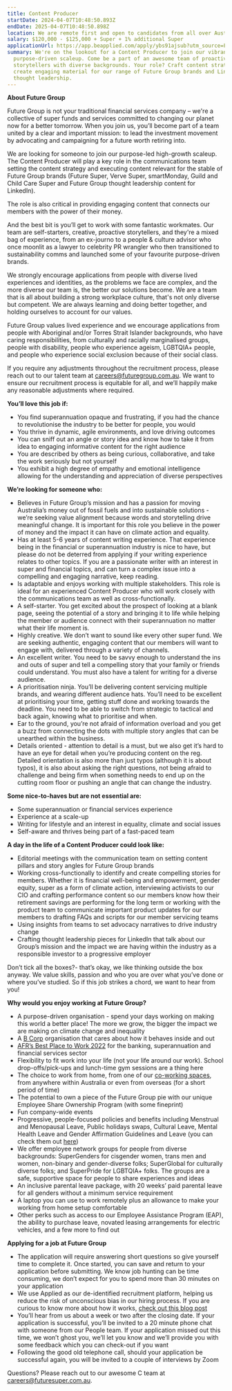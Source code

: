 ```yaml
---
title: Content Producer
startDate: 2024-04-07T10:48:50.893Z
endDate: 2025-04-07T10:48:50.898Z
location: We are remote first and open to candidates from all over Australia.
salary: $120,000 - $125,000 + Super + 1% additional Super
applicationUrl: https://app.beapplied.com/apply/ybs91ajsub?utm_source=Future-Careers-Page
summary: We're on the lookout for a Content Producer to join our vibrant,
  purpose-driven scaleup. Come be a part of an awesome team of proactive
  storytellers with diverse backgrounds. Your role? Craft content strategies and
  create engaging material for our range of Future Group brands and LinkedIn
  thought leadership.
---
```

**About Future Group**

Future Group is not your traditional financial services company – we're a collective of super funds and services committed to changing our planet now for a better tomorrow. When you join us, you’ll become part of a team united by a clear and important mission: to lead the investment movement by advocating and campaigning for a future worth retiring into.



We are looking for someone to join our purpose-led high-growth scaleup. The Content Producer will play a key role in the communications team setting the content strategy and executing content relevant for the stable of Future Group brands (Future Super, Verve Super, smartMonday, Guild and Child Care Super and Future Group thought leadership content for LinkedIn). 



The role is also critical in providing engaging content that connects our members with the power of their money. 



And the best bit is you’ll get to work with some fantastic workmates. Our team are self-starters, creative, proactive storytellers, and they're a mixed bag of experience, from an ex-journo to a people & culture advisor who once moonlit as a lawyer to celebrity PR wrangler who then transitioned to sustainability comms and launched some of your favourite purpose-driven brands.



We strongly encourage applications from people with diverse lived experiences and identities, as the problems we face are complex, and the more diverse our team is, the better our solutions become. We are a team that is all about building a strong workplace culture, that's not only diverse but competent. We are always learning and doing better together, and holding ourselves to account for our values.



Future Group values lived experience and we encourage applications from people with Aboriginal and/or Torres Strait Islander backgrounds, who have caring responsibilities, from culturally and racially marginalised groups, people with disability, people who experience ageism, LGBTQIA+ people, and people who experience social exclusion because of their social class.



If you require any adjustments throughout the recruitment process, please reach out to our talent team at [careers@futuregroup.com.au](mailto:careers@futuresuper.com.au). We want to ensure our recruitment process is equitable for all, and we’ll happily make any reasonable adjustments where required.



**You’ll love this job if:**

* You find superannuation opaque and frustrating, if you had the chance to revolutionise the industry to be better for people, you would
* Y﻿ou thrive in dynamic, agile environments, and love driving outcomes
* Y﻿ou can sniff out an angle or story idea and know how to take it from idea to engaging informative content for the right audience
* You are described by others as being curious, collaborative, and take the work seriously but not yourself
* You exhibit a high degree of empathy and emotional intelligence allowing for the understanding and appreciation of diverse perspectives



**We’re looking for someone who:**

* Believes in Future Group’s mission and has a passion for moving Australia’s money out of fossil fuels and into sustainable solutions - we’re seeking value alignment because words and storytelling drive meaningful change. It is important for this role you believe in the power of money and the impact it can have on climate action and equality.
* Has at least 5-6 years of content writing experience. That experience being in the financial or superannuation industry is nice to have, but please do not be deterred from applying if your writing experience relates to other topics. If you are a passionate writer with an interest in super and financial topics, and can turn a complex issue into a compelling and engaging narrative, keep reading.
* Is adaptable and enjoys working with multiple stakeholders. This role is ideal for an experienced Content Producer who will work closely with the communications team as well as cross-functionally. 
* A self-starter. You get excited about the prospect of looking at a blank page, seeing the potential of a story and bringing it to life while helping the member or audience connect with their superannuation no matter what their life moment is. 
* Highly creative. We don’t want to sound like every other super fund. We are seeking authentic, engaging content that our members will want to engage with, delivered through a variety of channels. 
* An excellent writer. You need to be savvy enough to understand the ins and outs of super and tell a compelling story that your family or friends could understand. You must also have a talent for writing for a diverse audience. 
* A prioritisation ninja. You’ll be delivering content servicing multiple brands, and wearing different audience hats. You’ll need to be excellent at prioritising your time, getting stuff done and working towards the deadline. You need to be able to switch from strategic to tactical and back again, knowing what to prioritise and when. 
* Ear to the ground, you’re not afraid of information overload and you get a buzz from connecting the dots with multiple story angles that can be unearthed within the business.
* Details oriented - attention to detail is a must, but we also get it’s hard to have an eye for detail when you’re producing content on the reg. Detailed orientation is also more than just typos (although it is about typos), it is also about asking the right questions, not being afraid to challenge and being firm when something needs to end up on the cutting room floor or pushing an angle that can change the industry.  



**Some nice-to-haves but are not essential are:** 

* Some superannuation or financial services experience
* Experience at a scale-up
* Writing for lifestyle and an interest in equality, climate and social issues
* Self-aware and thrives being part of a fast-paced team



**A day in the life of a Content Producer could look like:**

* Editorial meetings with the communication team on setting content pillars and story angles for Future Group brands
* Working cross-functionally to identify and create compelling stories for members. Whether it is financial well-being and empowerment, gender equity, super as a form of climate action, interviewing activists to our CIO and crafting performance content so our members know how their retirement savings are performing for the long term or working with the product team to communicate important product updates for our members to drafting FAQs and scripts for our member servicing teams
* Using insights from teams to set advocacy narratives to drive industry change
* Crafting thought leadership pieces for LinkedIn that talk about our Group’s mission and the impact we are having within the industry as a responsible investor to a progressive employer



Don’t tick all the boxes?- that’s okay, we like thinking outside the box anyway. We value skills, passion and who you are over what you’ve done or where you’ve studied. So if this job strikes a chord, we want to hear from you!



**Why would you enjoy working at Future Group?**

* A purpose-driven organisation - spend your days working on making this world a better place! The more we grow, the bigger the impact we are making on climate change and inequality
* A [B Corp](https://www.bcorporation.net/en-us/certification) organisation that cares about how it behaves inside and out
* [AFR’s Best Place to Work 2022](https://www.afr.com/work-and-careers/workplace/employee-benefits-catapult-future-super-to-the-top-of-the-ladder-20220421-p5af6m) for the banking, superannuation and financial services sector 
* Flexibility to fit work into your life (not your life around our work). School drop-offs/pick-ups and lunch-time gym sessions are a thing here
* The choice to work from home, from one of our [co-working spaces](https://www.hubaustralia.com/), from anywhere within Australia or even from overseas (for a short period of time)
* The potential to own a piece of the Future Group pie with our unique Employee Share Ownership Program (with some fineprint) 
* Fun company-wide events 
* Progressive, people-focused policies and benefits including Menstrual and Menopausal Leave, Public holidays swaps, Cultural Leave, Mental Health Leave and Gender Affirmation Guidelines and Leave (you can check them out [here](https://www.futuresuper.com.au/purpose/))
* We offer employee network groups for people from diverse backgrounds: SuperGenders for cisgender women, trans men and women, non-binary and gender-diverse folks; SuperGlobal for culturally diverse folks; and SuperPride for LGBTQIA+ folks. The groups are a safe, supportive space for people to share experiences and ideas  
* An inclusive parental leave package, with 20 weeks’ paid parental leave for all genders without a minimum service requirement 
* A laptop you can use to work remotely plus an allowance to make your working from home setup comfortable   
* Other perks such as access to our Employee Assistance Program (EAP), the ability to purchase leave, novated leasing arrangements for electric vehicles, and a few more to find out

**Applying for a job at Future Group**

* The application will require answering short questions so give yourself time to complete it. Once started, you can save and return to your application before submitting. We know job hunting can be time consuming, we don’t expect for you to spend more than 30 minutes on your application
* We use Applied as our de-identified recruitment platform, helping us reduce the risk of unconscious bias in our hiring process. If you are curious to know more about how it works, [check out this blog post](https://www.linkedin.com/pulse/how-de-identified-recruitment-improving-diversity-our-veronica/?trackingId=0MnwcX%2BBRQSOTl0oogaIbA%3D%3D)
* You’ll hear from us about a week or two after the closing date. If your application is successful, you’ll be invited to a 20 minute phone chat with someone from our People team. If your application missed out this time, we won’t ghost you, we’ll let you know and we’ll provide you with some feedback which you can check-out if you want
* Following the good old telephone call, should your application be successful again, you will be invited to a couple of interviews by Zoom



Questions? Please reach out to our awesome C team at careers@futuresuper.com.au.